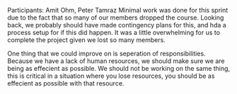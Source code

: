 Participants: Amit Ohm, Peter Tamraz
Minimal work was done for this sprint due to the fact that so many of our members dropped the course. Looking back, we probably
should have made contingency plans for this, and hda a process setup for if this did happen. It was a little overwhelming for us to
complete the project given we lost so many members.

One thing that we could improve on is seperation of responsibilities. Because we have a lack of human resources, we should make sure we are
being as effecient as possible. We should not be working on the same thing, this is critical in a situation where you lose resources, you 
should be as effecient as possible with that resource.
